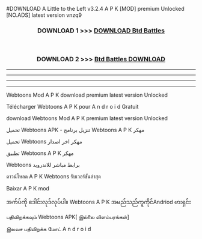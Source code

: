 #DOWNLOAD A Little to the Left v3.2.4 A P K [MOD] premium Unlocked [NO.ADS] latest version vnzq9 



<div align="center">

<h3>DOWNLOAD 1 >>> <a href="https://getmod1.web.app/?judule=Btd Battles">DOWNLOAD Btd Battles</a></h3><br>

<h3>DOWNLOAD 2 >>> <a href="https://getmod1.web.app/?judule=Btd Battles">Btd Battles DOWNLOAD </a></h3>

</div>


----------------------------------------------------------

----------------------------------------------------------

----------------------------------------------------------

----------------------------------------------------------


Webtoons  Mod A P K download premium latest version Unlocked

Télécharger  Webtoons  A P K pour A n d r o i d Gratuit

download Webtoons  Mod A P K premium latest version Unlocked

تحميل Webtoons  APK - تنزيل برنامج Webtoons  A P K مهكر

تحميل Webtoons  مهكر اخر اصدار

تطبيق Webtoons  A P K مهكر

Webtoons  برابط مباشر للاندرويد

ดาวน์โหลด A P K Webtoons  รับเวอร์ชันล่าสุด

Baixar A P K mod

အက်ပ်ကို ဒေါင်းလုဒ်လုပ်ပါ။ Webtoons  A P K အမည်သည်ကူကိုင်Andriod ဗားရှင်း

பதிவிறக்கவும் Webtoons  APK[ இல்லை விளம்பரங்கள்] 
 
இலவச பதிவிறக்க மோட் A n d r o i d



